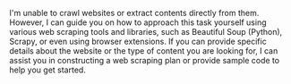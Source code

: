 I'm unable to crawl websites or extract contents directly from them. However, I can guide you on how to approach this task yourself using various web scraping tools and libraries, such as Beautiful Soup (Python), Scrapy, or even using browser extensions. If you can provide specific details about the website or the type of content you are looking for, I can assist you in constructing a web scraping plan or provide sample code to help you get started.